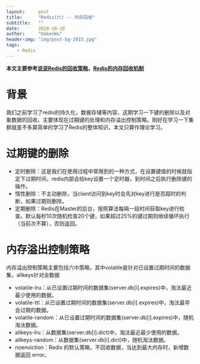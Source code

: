 ```yaml
---
layout:     post
title:      "Redis(六) -- 内存回收"
subtitle:   ""
date:       2020-10-10
author:     "OakesWu"
header-img: "img/post-bg-2015.jpg"
tags:
    - Redis
---
```


**本文主要参考[说说Redis的回收策略](https://www.javanav.com/interview/457c525100b0427fb49b0a8494fc0233.html)，[Redis的内存回收机制](https://www.cnblogs.com/gaoyuechen/p/9957405.html)**


# 背景
我们之前学习了redis的持久化，数据存储等内容，这期学习一下键的删除以及对象数据的回收，主要体现在过期键的处理和内存溢出控制策略。刚好在学习一下集群就差不多算简单的学习了Redis的整体知识，本文只算作理论学习。

# 过期键的删除
- 定时删除：这是我们在使用过程中常用到的一种方式，在设置键值的时候就指定下过期时间，redis内部会给key设置一个定时器，到时间之后执行删除键的操作。
- 惰性删除：不主动删除，当client访问到key时会先对key进行是否超时的判断，如果过期则删除。
- 定期删除：Redis在Master的后台，按照算法每隔一段时间获取key进行检查。默认每秒10次随机检查20个键，如果超过25%的键过期则继续循环执行（当前次不算），否则返回。

# 内存溢出控制策略
内存溢出控制策略主要包括六中策略，其中volatile是针对已设置过期时间的数据集，allkeys针对全数据
- volatile-lru：从已设置过期时间的数据集(server.db[i].expires)中，淘汰最近最少使用的数据。
- volatile-ttl：从已设置过期时间的数据集(server.db[i].expires)中，淘汰最早会过期的数据。
- volatile-random：从已设置过期时间的数据集(server.db[i].expires)中，随机淘汰数据。
- allkeys-lru：从数据集(server.db[i].dict)中，淘汰最近最少使用的数据。
- allkeys-random：从数据集(server.db[i].dict)中，随机淘汰数据。
- noenviction：Redis 的默认策略，不回收数据，当达到最大内存时，新增数据返回 error。